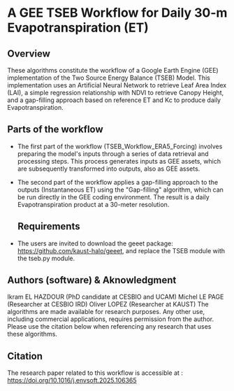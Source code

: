 
# **A GEE TSEB Workflow for Daily 30-m Evapotranspiration (ET)**
## **Overview**

These algorithms constitute the workflow of a Google Earth Engine (GEE) implementation of the Two Source Energy Balance (TSEB) Model. This implementation uses an Artificial Neural Network to retrieve Leaf Area Index (LAI), a simple regression relationship with NDVI to retrieve Canopy Height, and a gap-filling approach based on reference ET and Kc to produce daily Evapotranspiration.

## **Parts of the workflow**
- The first part of the workflow (TSEB_Workflow_ERA5_Forcing) involves preparing the model's inputs through a series of data retrieval and processing steps. This process generates inputs as GEE assets, which are subsequently transformed into outputs, also as GEE assets.
- The second part of the workflow applies a gap-filling approach to the outputs (Instantaneous ET) using the "Gap-filling" algorithm, which can be run directly in the GEE coding environment. The result is a daily Evapotranspiration product at a 30-meter resolution.

  ## **Requirements**
- The users are invited to download the geeet package: https://github.com/kaust-halo/geeet, and replace the TSEB module with the tseb.py module.

## **Authors (software) & Aknowledgment**
Ikram EL HAZDOUR (PhD candidate at CESBIO and UCAM)
Michel LE PAGE (Researcher at CESBIO IRD)
Oliver LOPEZ (Researcher at KAUST)
The algorithms are made available for research purposes. Any other use, including commercial applications, requires permission from the author.
Please use the citation below when referencing any research that uses these algorithms.

## **Citation**
The research paper related to this workflow is accessible at : https://doi.org/10.1016/j.envsoft.2025.106365


